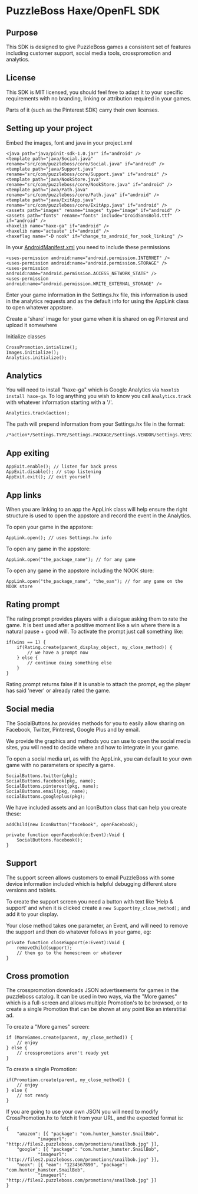 # PuzzleBoss Haxe/OpenFL SDK

## Purpose

This SDK is designed to give PuzzleBoss games a consistent set of features
including customer support, social media tools, crosspromotion and analytics.

## License
This SDK is MIT licensed, you should feel free to adapt it to your specific
requirements with no branding, linking or attribution required in your games.

Parts of it (such as the Pinterest SDK) carry their own licenses.

## Setting up your project

Embed the images, font and java in your project.xml

    <java path="java/pinit-sdk-1.0.jar" if="android" />
    <template path="java/Social.java" rename="src/com/puzzleboss/core/Social.java" if="android" />
    <template path="java/Support.java" rename="src/com/puzzleboss/core/Support.java" if="android" />
    <template path="java/NookStore.java" rename="src/com/puzzleboss/core/NookStore.java" if="android" />
    <template path="java/Path.java" rename="src/com/puzzleboss/core/Path.java" if="android" />
    <template path="java/ExitApp.java" rename="src/com/puzzleboss/core/ExitApp.java" if="android" />
    <assets path="images" rename="images" type="image" if="android" />
    <assets path="fonts" rename="fonts" include="DroidSansBold.ttf" if="android" />
    <haxelib name="haxe-ga" if="android" />
    <haxelib name="actuate" if="android" />
    <haxeflag name="-D nook" if="change_to_android_for_nook_linking" />

In your [AndroidManifest.xml](http://labe.me/en/blog/posts/2013-06-28-OpenFL-AndroidManifest.xml-and-greater-Android-SDK-version.html#.Uovh58SfhKc) you need to include these permissions

    <uses-permission android:name="android.permission.INTERNET" />
    <uses-permission android:name="android.permission.STORAGE" />
    <uses-permission android:name="android.permission.ACCESS_NETWORK_STATE" />
    <uses-permission android:name="android.permission.WRITE_EXTERNAL_STORAGE" />

Enter your game information in the Settings.hx file, this information is used in the analytics requests and as the default info for using the AppLink class to open whatever appstore. 

Create a 'share' image for your game when it is shared on eg Pinterest and upload it somewhere

Initialize classes

    CrossPromotion.intialize();
    Images.initialize();
    Analytics.initialize();

## Analytics
You will need to install "haxe-ga" which is Google Analytics via `haxelib install haxe-ga`.  To log
anything you wish to know you call `Analytics.track` with whatever information starting with a '/'.

	Analytics.track(action);

The path will prepend information from your Settings.hx file in the format:

	/*action*/Settings.TYPE/Settings.PACKAGE/Settings.VENDOR/Settings.VERSION

## App exiting

    AppExit.enable(); // listen for back press
    AppExit.disable(); // stop listening
    AppExit.exit(); // exit yourself

## App links
When you are linking to an app the AppLink class will help ensure the right structure is
used to open the appstore and record the event in the Analytics.

To open your game in the appstore:

    AppLink.open(); // uses Settings.hx info

To open any game in the appstore:

    AppLink.open("the_package_name"); // for any game

To open any game in the appstore including the NOOK store:

    AppLink.open("the_package_name", "the_ean"); // for any game on the NOOK store

## Rating prompt
The rating prompt provides players with a dialogue asking them to rate the game.  It is best
used after a positive moment like a win where there is a natural pause + good will.  To
activate the prompt just call something like:

	if(wins == 1) {
		if(Rating.create(parent_display_object, my_close_method)) {
			// we have a prompt now
		} else {
			// continue doing something else
		}
	}

Rating.prompt returns false if it is unable to attach the prompt, eg the player has said 'never'
or already rated the game.

## Social media
The SocialButtons.hx provides methods for you to easily allow sharing on Facebook, Twitter,
Pinterest, Google Plus and by email.

We provide the graphics and methods you can use to open the social media sites, you will need
to decide where and how to integrate in your game.

To open a social media url, as with the AppLink, you can default to your own game with no parameters
or specify a game.

	SocialButtons.twitter(pkg);
	SocialButtons.facebook(pkg, name);
	SocialButtons.pinterest(pkg, name);
	SocialButtons.email(pkg, name);
	socialButtons.googleplus(pkg);

We have included assets and an IconButton class that can help you create these:

	addChild(new IconButton("facebook", openFacebook);

	private function openFacebook(e:Event):Void {
		SocialButtons.facebook();
	}

## Support
The support screen allows customers to email PuzzleBoss with some device information included which
is helpful debugging different store versions and tablets.

To create the support screen you need a button with text like 'Help & support' and when it is clicked
create a `new Support(my_close_method);` and add it to your display.

Your close method takes one parameter, an Event, and will need to remove the support and then do whatever
follows in your game, eg:

    private function closeSupport(e:Event):Void {
        removeChild(support);
        // then go to the homescreen or whatever
    }

## Cross promotion
The crosspromotion downloads JSON advertisements for games in the puzzleboss catalog.  It can be used in
two ways, via the "More games" which is a full-screen and allows multiple Promotion's to be browsed, or to
create a single Promotion that can be shown at any point like an interstitial ad.

To create a "More games" screen:

    if (MoreGames.create(parent, my_close_method)) {
        // enjoy
    } else {
        // crosspromotions aren't ready yet
    }

To create a single Promotion:

    if(Promotion.create(parent, my_close_method)) {
        // enjoy
    } else {
        // not ready
    }

If you are going to use your own JSON you will need to modify CrossPromotion.hx to fetch it from your URL,
and the expected format is:

    {
        "amazon": [{ "package": "com.hunter_hamster.SnailBob", 
                "imageurl": "http://files2.puzzleboss.com/promotions/snailbob.jpg" }],
        "google": [{ "package": "com.hunter_hamster.SnailBob", 
                "imageurl": "http://files2.puzzleboss.com/promotions/snailbob.jpg" }],
        "nook": [{ "ean": "1234567890", "package": "com.hunter_hamster.SnailBob", 
                "imageurl": "http://files2.puzzleboss.com/promotions/snailbob.jpg" }]
    }
